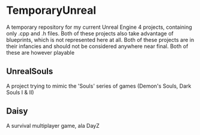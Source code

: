 # TemporaryUnreal
A temporary repository for my current Unreal Engine 4 projects, containing only .cpp and .h files. Both of these projects also take advantage of blueprints, which is not represented here at all.
Both of these projects are in their infancies and should not be considered anywhere near final. Both of these are however playable

## UnrealSouls
A project trying to mimic the 'Souls' series of games (Demon's Souls, Dark Souls I & II)

## Daisy
A survival multiplayer game, ala DayZ
